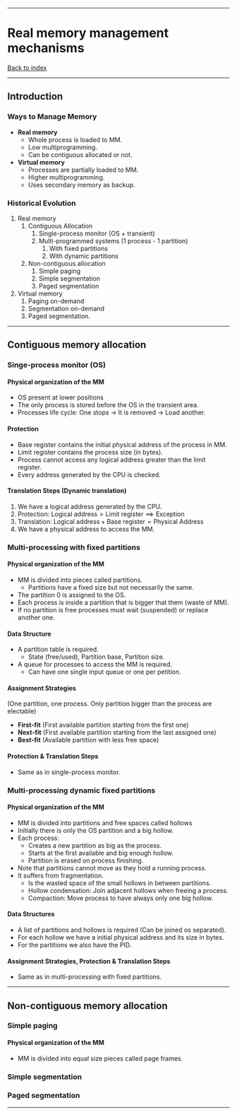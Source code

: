 
---
# Real memory management mechanisms

[Back to index](../index.md)

---
## Introduction
### Ways to Manage Memory
- **Real memory**
	- Whole process is loaded to MM.
	- Low multiprogramming.
	- Can be contiguous allocated or not.
- **Virtual memory**
	- Processes are partially loaded to MM.
	- Higher multiprogramming.
	- Uses secondary memory as backup.
### Historical Evolution
1. Real memory
	1. Contiguous Allocation
		1. Single-process monitor (OS + transient)
		2. Multi-programmed systems (1 process - 1 partition)
			1. With fixed partitions
			2. With dynamic partitions
	2. Non-contiguous allocation
		1. Simple paging
		2. Simple segmentation
		3. Paged segmentation
2. Virtual memory
	1. Paging on-demand
	2. Segmentation on-demand
	3. Paged segmentation.

---
## Contiguous memory allocation
### Singe-process monitor (OS)
#### Physical organization of the MM
- OS present at lower positions
- The only process is stored before the OS in the transient area.
- Processes life cycle: One stops -> It is removed -> Load another.
#### Protection
- Base register contains the initial physical address of the process in MM.
- Limit register contains the process size (in bytes).
- Process cannot access any logical address greater than the limit register.
- Every address generated by the CPU is checked.
#### Translation Steps (Dynamic translation)
1. We have a logical address generated by the CPU.
2. Protection:  $\text{Logical address} > \text{Limit register} \implies \text{Exception}$
3. Translation: $\text{Logical address} + \text{Base register} = \text{Physical Address}$
4. We have a physical address to access the MM.

### Multi-processing with fixed partitions
#### Physical organization of the MM
- MM is divided into pieces called partitions.
	- Partitions have a fixed size but not necessarily the same.
- The partition 0 is assigned to the OS.
- Each process is inside a partition that is bigger that them (waste of MM).
- If no partition is free processes must wait (suspended) or replace another one.
#### Data Structure
- A partition table is required.
	- State (free/used), Partition base, Partition size.
- A queue for processes to access the MM is required.
	- Can have one single input queue or one per petition.
#### Assignment Strategies
(One partition, one process. Only partition bigger than the process are electable)
- **First-fit** (First available partition starting from the first one)
- **Next-fit** (First available partition starting from the last assigned one)
- **Best-fit** (Available partition with less free space)

#### Protection & Translation Steps
- Same as in single-process monitor.

### Multi-processing dynamic fixed partitions
#### Physical organization of the MM
- MM is divided into partitions and free spaces called hollows
- Initially there is only the OS partition and a big hollow.
- Each process:
	- Creates a new partition as big as the process.
	- Starts at the first available and big enough hollow.
	- Partition is erased on process finishing.
- Note that partitions cannot move as they hold a running process.
- It suffers from fragmentation.
	- Is the wasted space of the small hollows in between partitions.
	- Hollow condensation: Join adjacent hollows when freeing a process.
	- Compaction: Move process to have always only one big hollow.
#### Data Structures
- A list of partitions and hollows is required (Can be joined os separated).
- For each hollow we have a initial physical address and its size in bytes.
- For the partitions we also have the PID.
#### Assignment Strategies, Protection & Translation Steps
- Same as in multi-processing with fixed partitions.

---
## Non-contiguous memory allocation
### Simple paging
#### Physical organization of the MM
- MM is divided into equal size pieces called page frames.

### Simple segmentation

### Paged segmentation


---